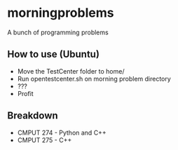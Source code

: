 # morningproblems

A bunch of programming problems

## How to use (Ubuntu)

- Move the TestCenter folder to home/
- Run opentestcenter.sh on morning problem directory
- ???
- Profit

## Breakdown

- CMPUT 274 - Python and C++
- CMPUT 275 - C++
